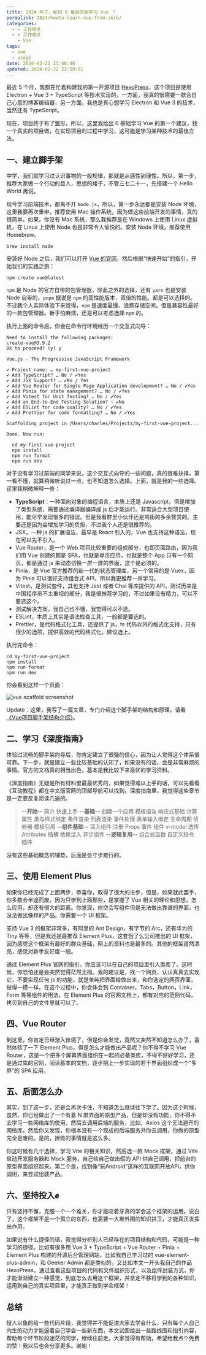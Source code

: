```yaml
---
title: 2024 年了，如何 0 基础开始学习 Vue ？
permalink: 2024/howto-learn-vue-from-zero/
categories:
  - - 工作相关
  - - 工作相关
    - Vue
tags:
  - vue
  - usage
date: 2024-02-21 21:40:46
updated: 2024-02-22 22:58:51
---
```

最近 5 个月，我都在忙着构建我的第一开源项目 [HexoPress](https://github.com/charlestang/HexoPress)，这个项目是使用 Electron + Vue 3 + TypeScript 等技术实现的，一方面，我真的很需要一款合自己心意的博客编辑器，另一方面，我也是真心想学习 Electron 和 Vue 3 的技术，当然还有 TypeScript。

现在，项目终于有了雏形，所以，这里我给出 0 基础学习 Vue 的第一个建议，找一个真实的项目做，在实现项目的过程中学习，这可能是学习某种技术的最佳方法。

<!--more-->

## 一、建立脚手架

中学，我们就学习过认识事物的一般规律，那就是从感性到理性。所以，第一步，推荐大家做一个行动的巨人，思想的矮子，不管三七二十一，先搭建一个 Hello World 再说。

现今学习前端技术，都离不开 `Node.js`，所以，第一步永远都是安装 Node 环境，这里我要再次重申，推荐使用 Mac 操作系统，因为做这些前端开发的事情，真的很简单。如果，你没有 Mac 系统，那么我推荐是在 Windows 上使用 Linux 虚拟机，在 Linux 上使用 Node 也是非常令人愉悦的。安装 Node 环境，推荐使用 Homebrew。

```shell
brew install node
```

安装好 Node 之后，我们可以打开 [Vue 的官网](https://vuejs.org)，然后根据“快速开始”的指引，开始我们的实践之旅：

```shell
npm create vue@latest
```

`npm` 是 Node 的官方自带的包管理器，除此之外的选择，还有 `yarn` 也是安装 Node 自带的，`pnpm` 据说是 `npm` 的高性能版本，双倍的性能。都是可以选择的。不过我个人实际体验下来觉得，`npm` 是速度最慢、浪费存储空间，但是兼容性最好的一款包管理器。新手怕麻烦，还是可以考虑选择 `npm` 的。

执行上面的命令后，你会在命令行环境经历一个交互式向导：

```text
Need to install the following packages:
create-vue@3.9.2
Ok to proceed? (y) y

Vue.js - The Progressive JavaScript Framework

✔ Project name: … my-first-vue-project
✔ Add TypeScript? … No / ✔Yes
✔ Add JSX Support? … ✔No / Yes
✔ Add Vue Router for Single Page Application development? … No / ✔Yes
✔ Add Pinia for state management? … No / ✔Yes
✔ Add Vitest for Unit Testing? … No / ✔Yes
✔ Add an End-to-End Testing Solution? › ✔No
✔ Add ESLint for code quality? … No / ✔Yes
✔ Add Prettier for code formatting? … No / ✔Yes

Scaffolding project in /Users/charles/Projects/my-first-vue-project...

Done. Now run:

  cd my-first-vue-project
  npm install
  npm run format
  npm run dev

```

对于没有学习过前端的同学来说，这个交互式向导的一些问题，真的很难抉择，第一看不懂，就算稍微听说过一点，也不知道怎么选择。上面，就是我的一些选择。这里我稍微解释一些：

- **TypeScript**：一种面向对象的编程语言，本质上还是 Javascript，但是增加了类型系统，需要通过编译器编译成 js 后才能运行。非常适合大型项目使用，能尽早发现很多的错误。但是我看群里小伙伴还是骂街的多余赞赏的。主要还是因为会增加学习的负担，不过我个人还是很推荐的。
- JSX，一种 js 的扩展语法，最早是 React 引入的，Vue 也支持这种语法，现在可以先不引入。
- Vue Router，是一个 Web 项目比较重要的组成部分，也即页面路由，因为我们用 Vue 创建的都是 SPA，也就是单页应用，也就是整个 App 只有一个网页，都是通过 js 来动态切换一屏一屏的界面，这个是必须的。
- Pinia，是 Vue 官方推荐的新一代的状态管理库，另一个常用的是 Vuex，因为 Pinia 可以很好支持组合式 API，所以我更推荐一并学习。
- Vitest，是测试套件，其也支持 Jest 或者 Chai 等库提供的 API，测试历来是中国程序员不太重视的部分，我是很推荐学习的，不过如果没有精力，可以不要选这个。
- 测试解决方案，我自己也不懂，我觉得可以不选。
- ESLint，本质上其实是语法检查工具，一般都是要选的。
- Prettier，是代码格式化工具，还提供了 js，ts 代码以外的格式化支持，只有很少的选项，提供高效的代码格式化。建议选上。

执行完命令：

```shell
cd my-first-vue-project
npm install
npm run format
npm run dev
```

你会看到这样一个页面：

![vue scaffold screenshot](../../images/2024/02/vue-screenshot.png)

Update：这里，我写了一篇文章，专门介绍这个脚手架的结构和原理。请看[《Vue项目脚手架结构介绍》](https://blog.charlestang.org/2024/the-structure-of-vue-scaffold/)。

## 二、学习《深度指南》

体验过流畅的脚手架向导后，你肯定建立了很强的信心，因为让人觉得这个体系很可靠。下一步，就是建立一些比较基础的认知了，如果没有的话，会是非常麻烦的事情。官方的文档真的相当出色，基本是我比较下来最优的学习资料。

《深度指南》无疑是所有材料里最最优秀的，如果觉得难以上手的话，可以先看看《互动教程》都在中文版官网的顶部导航可以找到。深度指南里，我觉得这些章节是一定要反复阅读几遍的。

> **--开始--**
> 简介
> 快速上手
> **--基础--**
> 创建一个应用
> 模板语法
> 响应式基础
> 计算属性
> 类与样式绑定
> 条件渲染
> 列表渲染
> 事件处理
> 表单输入绑定
> 生命周期
> 侦听器
> 模板引用
> **--组件基础--**
> 深入组件
> 注册
> Props
> 事件
> 组件 v-model
> 透传 Attributes
> 插槽
> 依赖注入
> 异步组件
> **--逻辑复用--**
> 组合式函数
> 自定义指令
> 插件

没有这些基础概念的铺垫，后面是会寸步难行的。

## 三、使用 Element Plus

如果你已经完成了上面两步，恭喜你，取得了很大的进步，但是，如果就此罢手，你多数会半途而废，因为只学到上面那些，是掌握了 Vue 相关的理论和思想，怎么应用，却还有很大的距离。你发现，你空会写组件但是无法做出靠谱的界面，也没法做出像样的产品。你需要一个 UI 框架。

支持 Vue 3 的框架非常多，有阿里的 Ant Design，有字节的 Arc，还有华为的 Tiny 等等，但是我还是最推荐 Element Plus，这套饿了么公司推出的 UI 框架，因为感觉这个框架有最好的群众基础，网上的资料也是最多的。其他的框架虽然漂亮，感觉对新手友好度一般。

通过 Element Plus 官网的指引，你应该可以在自己的项目里引入类库了。这时候，你恐怕还是会突然觉得茫然无措。我的建议是，找一个网页，认认真真去实现它，不要实现任何 js 的功能，就是单纯把界面给做出来，和你选定的网页界面，做得一模一样。在这个过程中，你会体会到 Container，Tabs，Button，Link，Form 等等组件的用法，在 Element Plus 的官网文档上，都有对应的范例代码，拷贝到自己的文件里就可以了。

## 四、Vue Router

到这里，你肯定已经渐入佳境了，但是你会发觉，竟然又突然不知道怎么办了，虽然体验了一下 Element Plus，但是怎么才能做出产品呢？你不得不学习 Vue Router，这是一个把多个屏幕界面组织在一起的必备类库，不得不好好学习，还是通过库的官网，阅读基本的文档，逐步把上一步实现的若干界面组织成一个“多屏”的 SPA 应用。

## 五、后面怎么办

其实，到了这一步，还是会再次卡住，不知道怎么继续往下学了。因为这个时候，虽然，你已经做出了一个有着 N 屏界面的原型产品，但是却没有功能，你不得不去学习一些网络库的使用，然后去调用后端的服务，比如，Axios 这个无法避开的网络库。然后你又发现，你根本没有一个现成的后端服务共你去调用，你做的原型完全是废的。是的，挫败的事情就是这么多。

你这时候有几个选择，学习 Vite 的相关知识，然后选一款 Mock 框架，通过 Vite 启动开发服务器和 Mock 服务，自己给自己做出假的 API 供自己调用，把前台的原型界面组织起来。第二个是，找到像“玩Android”这样的互联网开放API，供你调用，来尝试组装产品。

## 六、坚持投入✊

只有坚持不懈，克服一个一个难关，你才能咬着牙真的学会这个框架的运用。说白了，这个框架不是一个孤立的东西，也需要一大堆外围的知识拱卫，才能真正发挥出作用。

如果说有什么捷径的话，我觉得分析别人已经存在的项目结构和代码，可能是一种学习的捷径。比如有很多用 Vue 3 + TypeScript + Vue Router + Pinia + Element Plus 构建的开源后台管理网站，比如我自己学习过的 vue-element-plus-admin，和 Geeker Admin 都是类似的，又比如本文一开头我自己的作品 HexoPress，通过查看这些项目的代码和文件组织形式，以及组件封装方式，你才能渐渐建立一种感觉，到底怎么去用这个框架，并坚定不移将学到的各种知识，运用到自己的真实项目里，才能真正做到学会框架！

## 总结

授人以鱼的给一些代码片段，我觉得并不能促进大家去学会什么，只有每个人自己内生的动力才能逼着自己学会一些新东西，本文试图给出一些路线图和指引内容，帮助每个环节阶段迷茫的同学，继续往前走。大家觉得有帮助，希望给我点个免费的赞！我以后也会分享更多。谢谢！


